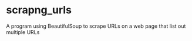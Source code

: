 # scrapng_urls
A program using BeautifulSoup to scrape URLs on a web page that list out multiple URLs
